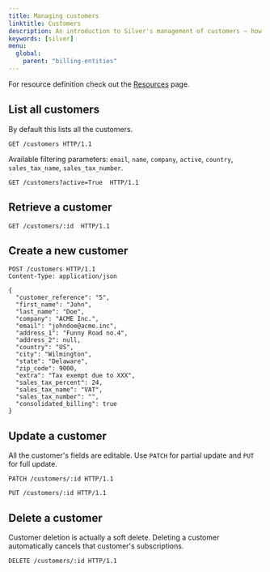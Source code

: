```yaml
---
title: Managing customers
linktitle: Customers
description: An introduction to Silver's management of customers — how to retrieve a customer, filtering options, as well as create, update or delete operations.
keywords: [silver]
menu:
  global:
    parent: "billing-entities"
---
```


For resource definition check out the [Resources](../silver-resources.md) page.

## List all customers

By default this lists all the customers.

``` http
GET /customers HTTP/1.1
```

Available filtering parameters: `email`, `name`, `company`, `active`, `country`, `sales_tax_name`, `sales_tax_number`.

``` http
GET /customers?active=True  HTTP/1.1
```

## Retrieve a customer

``` http
GET /customers/:id  HTTP/1.1
```

## Create a new customer

``` http
POST /customers HTTP/1.1
Content-Type: application/json

{
  "customer_reference": "5",
  "first_name": "John",
  "last_name": "Doe",
  "company": "ACME Inc.",
  "email": "johndoe@acme.inc",
  "address_1": "Funny Road no.4",
  "address_2": null,
  "country": "US",
  "city": "Wilmington",
  "state": "Delaware",
  "zip_code": 9000,
  "extra": "Tax exempt due to XXX",
  "sales_tax_percent": 24,
  "sales_tax_name": "VAT",
  "sales_tax_number": "",
  "consolidated_billing": true
}
```

## Update a customer

All the customer's fields are editable. Use `PATCH` for partial update and `PUT` for full update.

``` http
PATCH /customers/:id HTTP/1.1
```
``` http
PUT /customers/:id HTTP/1.1
```

## Delete a customer

Customer deletion is actually a soft delete. Deleting a customer automatically cancels that customer's subscriptions.

``` http
DELETE /customers/:id HTTP/1.1
```
